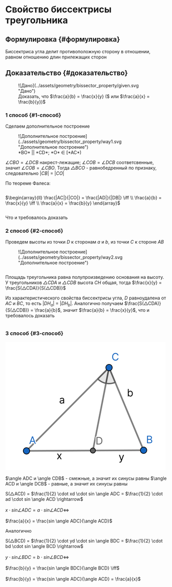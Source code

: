 # Свойство биссектрисы треугольника

## Формулировка {#формулировка}

Биссектриса угла делит противоположную сторону в отношении, равном отношению длин прилежащих сторон

## Доказательство {#доказательство}

<figure markdown="span">
    ![Дано](../assets/geometry/bissector_property/given.svg "Дано")
    <figcaption>Доказать, что $\frac{a}{b} = \frac{x}{y} ($ или $\frac{a}{x} = \frac{b}{y})$</figcaption>
</figure>

### 1 cпособ {#1-способ}

Сделаем дополнительное построение

<figure markdown="span">
    ![Дополнительное построение](../assets/geometry/bissector_property/way1.svg "Дополнительное построение")
    <figcaption>*BO* || *CD*; *O* ∈ [*AC*)</figcaption>
</figure>

$\angle CBO = \angle DCB$ накрест-лежащие; $\angle COB = \angle DCB$ соответсвенные, значит $\angle COB = \angle CBO$. Тогда *△BCO* - равнобедренный по признаку, следовательно |*CB*| = |*CO*|

По теореме Фалеса:

<div style="overflow-x: auto; overflow-y: hidden" markdown="block">

$\begin{array}{ll}
    \frac{|AC|}{|CO|} = \frac{|AD|}{|DB|} \iff \\
    \frac{a}{b} = \frac{x}{y} \iff \\
    \frac{a}{x} = \frac{b}{y}
\end{array}$

</div>

Что и требовалось доказать

### 2 cпособ {#2-способ}

Проведем высоты из точки *D* к сторонам *a* и *b*, из точки *C* к стороне *AB*

<figure markdown="span">
    ![Дополнительное построение](../assets/geometry/bissector_property/way2.svg "Дополнительное построение")
</figure>

<div style="overflow-x: auto; overflow-y: hidden" markdown="block">

Площадь треугольника равна полупроизведению основания на высоту. У треугольников *△CDA* и *△CDB* высота *СH* общая, тогда $\frac{x}{y} = \frac{S(△CDA)}{S(△CDB)}$

Из характеристического свойства биссектрисы угла, *D* равноудалена от *AC* и *BC*, то есть |*DH*$_a$| = |*DH*$_b$|. Аналогично получаем $\frac{S(△CDA)}{S(△CDB)} = \frac{a}{b}$, значит $\frac{a}{b} = \frac{x}{y}$, что и требовалось доказать

</div>

### 3 способ {#3-способ}

![способ 3](../assets/geometry/bissector_property/given.svg "способ 3")

<div style="overflow-x: auto; overflow-y: hidden" markdown="block">
$\angle ADC и \angle CDB$ - смежные, а значит их синусы равны
$\angle ACD и \angle DCB$ - равные, а значит их синусы равны

S(△ACD) = $\frac{1}{2} \cdot xd \cdot sin \angle ADC = $\frac{1}{2} \cdot ad \cdot sin \angle ACD \rightarrow$ <br><br>
$x \cdot sin \angle ADC = a \cdot sin \angle ACD \iff$ <br><br>
$\frac{a}{x} = \frac{sin \angle ADC}{\angle ACD}$

Аналогично

S(△BCD) = $\frac{1}{2} \cdot yd \cdot sin \angle BDC = $\frac{1}{2} \cdot bd \cdot sin \angle BCD \rightarrow$ <br><br>
$y \cdot sin \angle BDC = b \cdot sin \angle BCD \iff$ <br><br>
$\frac{b}{y} = \frac{sin \angle BDC}{\angle BCD} \iff$ <br><br>
$\frac{b}{y} = \frac{sin \angle ADC}{\angle ACD} = \frac{a}{x}$

</div>


